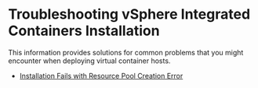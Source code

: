 # Troubleshooting vSphere Integrated Containers Installation #

This information provides solutions for common problems that you might encounter when deploying virtual container hosts.

* [Installation Fails with Resource Pool Creation Error](ts_resource_pool_error.md)
